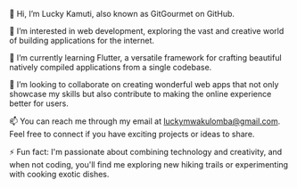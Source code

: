 👋 Hi, I’m Lucky Kamuti, also known as GitGourmet on GitHub.

👀 I’m interested in web development, exploring the vast and creative world of building applications for the internet.

🌱 I’m currently learning Flutter, a versatile framework for crafting beautiful natively compiled applications from a single codebase.

💞️ I’m looking to collaborate on creating wonderful web apps that not only showcase my skills but also contribute to making the online experience better for users.

📫 You can reach me through my email at luckymwakulomba@gmail.com. Feel free to connect if you have exciting projects or ideas to share.

⚡ Fun fact: I'm passionate about combining technology and creativity, and when not coding, you'll find me exploring new hiking trails or experimenting with cooking exotic dishes.
